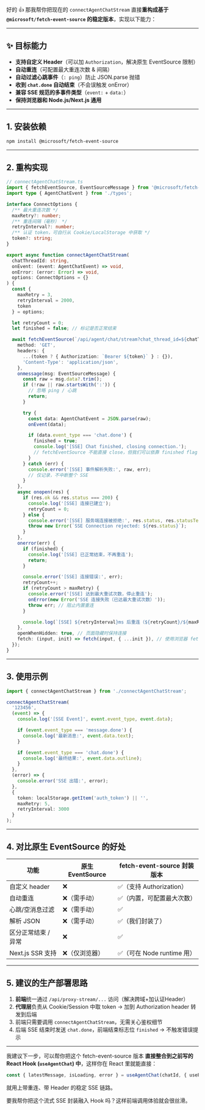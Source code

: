 好的 👍
那我帮你把现在的 `connectAgentChatStream` 直接**重构成基于 `@microsoft/fetch-event-source` 的稳定版本**，实现以下能力：

---

## ✨ 目标能力

* **支持自定义 Header**（可以加 `Authorization`，解决原生 EventSource 限制）
* **自动重连**（可配置最大重连次数 & 间隔）
* **自动过滤心跳事件**（`: ping`）防止 JSON.parse 抛错
* **收到 `chat.done` 自动结束**（不会误触发 onError）
* **兼容 SSE 规范的多事件类型**（`event:` + `data:`）
* **保持浏览器和 Node.js/Next.js 通用**

---

## 1. 安装依赖

```bash
npm install @microsoft/fetch-event-source
```

---

## 2. 重构实现

```ts
// connectAgentChatStream.ts
import { fetchEventSource, EventSourceMessage } from '@microsoft/fetch-event-source';
import type { AgentChatEvent } from './types';

interface ConnectOptions {
  /** 最大重连次数 */
  maxRetry?: number;
  /** 重连间隔（毫秒） */
  retryInterval?: number;
  /** 认证 token，可自行从 Cookie/LocalStorage 中获取 */
  token?: string;
}

export async function connectAgentChatStream(
  chatThreadId: string,
  onEvent: (event: AgentChatEvent) => void,
  onError: (error: Error) => void,
  options: ConnectOptions = {}
) {
  const {
    maxRetry = 3,
    retryInterval = 2000,
    token
  } = options;

  let retryCount = 0;
  let finished = false; // 标记是否正常结束

  await fetchEventSource(`/api/agent/chat/stream?chat_thread_id=${chatThreadId}`, {
    method: 'GET',
    headers: {
      ...(token ? { Authorization: `Bearer ${token}` } : {}),
      'Content-Type': 'application/json',
    },
    onmessage(msg: EventSourceMessage) {
      const raw = msg.data?.trim();
      if (!raw || raw.startsWith(':')) {
        // 忽略 ping / 心跳
        return;
      }

      try {
        const data: AgentChatEvent = JSON.parse(raw);
        onEvent(data);

        if (data.event_type === 'chat.done') {
          finished = true;
          console.log('[SSE] Chat finished, closing connection.');
          // fetchEventSource 不能直接 close，但我们可以依靠 finished flag
        }
      } catch (err) {
        console.error('[SSE] 事件解析失败:', raw, err);
        // 仅记录，不中断整个 SSE
      }
    },
    async onopen(res) {
      if (res.ok && res.status === 200) {
        console.log('[SSE] 连接已建立');
        retryCount = 0;
      } else {
        console.error('[SSE] 服务端连接被拒绝:', res.status, res.statusText);
        throw new Error(`SSE Connection rejected: ${res.status}`);
      }
    },
    onerror(err) {
      if (finished) {
        console.log('[SSE] 已正常结束，不再重连');
        return;
      }

      console.error('[SSE] 连接错误:', err);
      retryCount++;
      if (retryCount > maxRetry) {
        console.error('[SSE] 达到最大重试次数，停止重连');
        onError(new Error('SSE 连接失败（已达最大重试次数）'));
        throw err; // 阻止内置重连
      }

      console.log(`[SSE] ${retryInterval}ms 后重连（${retryCount}/${maxRetry}）`);
    },
    openWhenHidden: true, // 页面隐藏时保持连接
    fetch: (input, init) => fetch(input, { ...init }), // 使用浏览器 fetch
  });
}
```

---

## 3. 使用示例

```ts
import { connectAgentChatStream } from './connectAgentChatStream';

connectAgentChatStream(
  '123456',
  (event) => {
    console.log('[SSE Event]', event.event_type, event.data);

    if (event.event_type === 'message.done') {
      console.log('最新消息:', event.data.text);
    }

    if (event.event_type === 'chat.done') {
      console.log('最终结果:', event.data.outline);
    }
  },
  (error) => {
    console.error('SSE 出错:', error);
  },
  {
    token: localStorage.getItem('auth_token') || '',
    maxRetry: 5,
    retryInterval: 3000
  }
);
```

---

## 4. 对比原生 EventSource 的好处

| 功能             | 原生 EventSource | fetch-event-source 封装版本 |
| -------------- | -------------- | ----------------------- |
| 自定义 header     | ❌              | ✅（支持 Authorization）     |
| 自动重连           | ❌（需手动）         | ✅（内置，可配置最大次数）           |
| 心跳/空消息过滤       | ❌（需手动）         | ✅                       |
| 解析 JSON        | ❌（需手动）         | ✅（我们封装了）                |
| 区分正常结束 / 异常    | ❌              | ✅                       |
| Next.js SSR 支持 | ❌（仅浏览器）        | ✅（可在 Node runtime 用）    |

---

## 5. 建议的生产部署思路

1. **前端**统一通过 `/api/proxy-stream/...` 访问（解决跨域+加认证Header）
2. **代理层**负责从 Cookie/Session 中取 token → 加到 Authorization header 转发到后端
3. 前端只需要调用 `connectAgentChatStream`，无需关心鉴权细节
4. 后端 SSE 结束时发送 `chat.done`，前端结束标志位 `finished` → 不触发错误提示

---

我建议下一步，可以帮你把这个 fetch-event-source 版本 **直接整合到之前写的 React Hook (`useAgentChat`) 中**，这样你在 React 里就能直接：

```ts
const { latestMessage, isLoading, error } = useAgentChat(chatId, { useProxy: true });
```

就用上带重连、带 Header 的稳定 SSE 链路。

要我帮你把这个流式 SSE 封装融入 Hook 吗？这样前端调用体验就会很丝滑。
